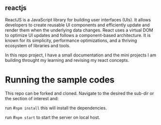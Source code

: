 ## reactjs
 ReactJS is a JavaScript library for building user interfaces (UIs). 
 It allows developers to create reusable UI components and efficiently update and render them when the underlying data changes. 
 React uses a virtual DOM to optimize UI updates and follows a component-based architecture. 
 It is known for its simplicity, performance optimizations, and a thriving ecosystem of libraries and tools.

In this repo project, I have a small documentation and the mini projects I am building throught my learning and revising 
my react concepts.
# Running the sample codes
This repo can be forked and cloned. 
Navigate to the desired the sub-dir or the section of interest and:

run #`npm install` this will install the dependencies.

run #`npm start` to start the server on local host.
